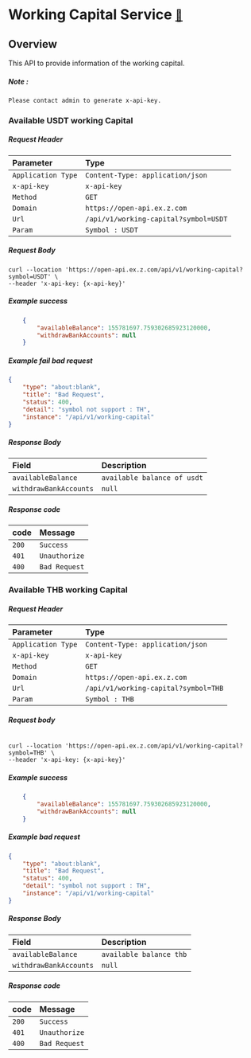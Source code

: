 # Working Capital Service  <span style="font-size: 0.8em;">[🚀](../Readme.md#software-development-api-documents)</span>

## Overview
This API to provide information of the working capital.

##### Note :
    Please contact admin to generate x-api-key.

### Available USDT working Capital

##### Request Header
| Parameter | Type     |
| :-------- | :------- |
| `Application Type` | `Content-Type: application/json`     |
| `x-api-key` | `x-api-key`     |
| `Method` | `GET`     |
| `Domain` | `https://open-api.ex.z.com` |
| `Url` | `/api/v1/working-capital?symbol=USDT`     |
| `Param` | `Symbol : USDT`     |


##### Request Body
``` curl
curl --location 'https://open-api.ex.z.com/api/v1/working-capital?symbol=USDT' \
--header 'x-api-key: {x-api-key}'
```

##### Example success
``` json
    {
        "availableBalance": 155781697.759302685923120000,
        "withdrawBankAccounts": null
    }
```

##### Example fail bad request
``` json
{
    "type": "about:blank",
    "title": "Bad Request",
    "status": 400,
    "detail": "symbol not support : TH",
    "instance": "/api/v1/working-capital"
}
```

##### Response Body
| Field | Description     |
| :-------- | :------- |
| `availableBalance` | `available balance of usdt`     |
| `withdrawBankAccounts` | `null`     |

##### Response code
| code | Message |
| :------ | :------- |
| `200`   |   `Success` |
| `401` | `Unauthorize` |
| `400` | `Bad Request` |

### Available THB working Capital

##### Request Header
| Parameter | Type     |
| :-------- | :------- |
| `Application Type` | `Content-Type: application/json`     |
| `x-api-key` | `x-api-key`     |
| `Method` | `GET`     |
| `Domain` | `https://open-api.ex.z.com` |
| `Url` | `/api/v1/working-capital?symbol=THB`     |
| `Param` | `Symbol : THB`     |

##### Request body
``` curl

curl --location 'https://open-api.ex.z.com/api/v1/working-capital?symbol=THB' \
--header 'x-api-key: {x-api-key}'
```

##### Example success
``` json
    {
        "availableBalance": 155781697.759302685923120000,
        "withdrawBankAccounts": null
    }
```

##### Example bad request
``` json
{
    "type": "about:blank",
    "title": "Bad Request",
    "status": 400,
    "detail": "symbol not support : TH",
    "instance": "/api/v1/working-capital"
}
```

##### Response Body
| Field | Description     |
| :-------- | :------- |
| `availableBalance` | `available balance thb`     |
| `withdrawBankAccounts` | `null`     |

##### Response code
| code | Message |
| :------ | :------- |
| `200`   |   `Success` |
| `401` | `Unauthorize` |
| `400` | `Bad Request` |